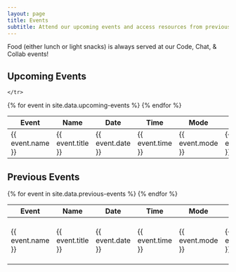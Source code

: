 ```yaml
---
layout: page
title: Events
subtitle: Attend our upcoming events and access resources from previous events.
---
```

Food (either lunch or light snacks) is always served at our Code, Chat, & Collab events!

## Upcoming Events
  
<table>
  <thead>
    <tr>
      <th>Event</th>
      <th>Name</th>
      <th>Date</th>
      <th>Time</th>
      <th>Mode</th>
      <th>Location</th>
      <th>Zoom</th>
      
    </tr>
  </thead>
  <tbody>
    {% for event in site.data.upcoming-events %}
    <tr>
      <td>{{ event.name }}</td>
      <td>{{ event.title }}</td>
      <td>{{ event.date }}</td>
      <td>{{ event.time }}</td>
      <td>{{ event.mode }}</td>
      <td>{{ event.location }}</td>
      <td><a href="{{ event.zoom }}">Zoom Link</a></td>
    </tr>
    {% endfor %}
  </tbody>
</table>

## Previous Events

<table>
  <thead>
    <tr>
      <th>Event</th>
      <th>Name</th>
      <th>Date</th>
      <th>Time</th>
      <th>Mode</th>
      <th>Location</th>
      <th>Resources</th>
<!--       <th>Zoom</th>
      <th>Calendar Link</th> -->
    </tr>
  </thead>
  <tbody>
    {% for event in site.data.previous-events %}
    <tr>
      <td>{{ event.name }}</td>
      <td>{{ event.title }}</td>
      <td>{{ event.date }}</td>
      <td>{{ event.time }}</td>
      <td>{{ event.mode }}</td>
      <td>{{ event.location }}</td>
      <td>
        {% if event.resources %}
          <a href="{{ event.resources }}"><i class="fab fa-github fa-stack-1x fa-inverse"></i></a>
        {% else %}
          N/A
        {% endif %}
      </td>
    </tr>
    {% endfor %}
  </tbody>
</table>
